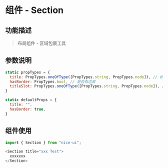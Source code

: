 # 组件 - Section

## 功能描述

> 布局组件 - 区域包裹工具

## 参数说明

```javascript
static propTypes = {
  title: PropTypes.oneOfType([PropTypes.string, PropTypes.node]), // 标题
  hasBorder: PropTypes.bool, // 是否有边框
  titleSlot: PropTypes.oneOfType([PropTypes.string, PropTypes.node]), // 标题右侧内容展示
}

static defaultProps = {
  title: "",
  hasBorder: true,
}
```

## 组件使用

```javascript
import { Section } from "nice-ui";

<Section title="xxx Test">
  xxxxxxx
</Section>
```